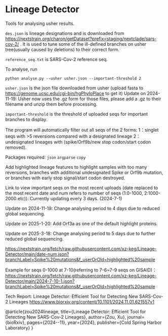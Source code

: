 # Lineage Detector
Tools for analysing usher results. 

``des.json`` is lineage designations and is 
downloaded from https://nextstrain.org/charon/getDataset?prefix=staging/nextclade/sars-cov-2/ .
It is used to tune some of the ill-defined branches on usher tree(usually caused by deletions) to their correct form.

``reference_seq.txt`` is SARS-Cov-2 reference seq.

To analyse, run 

``python analyse.py --usher usher.json --important-threshold 2 ``

``usher.json`` is the json file downloaded from usher (upload fasta to https://genome.ucsc.edu/cgi-bin/hgPhyloPlace to get it)
Update on 2024-11-19: Usher now uses the .gz form for those files, please add a .gz to their filename and unzip them before processing. 

``important-threshold`` is the threshold of uploaded seqs for important branches to display.

The program will automatically filter out all seqs of the 2 forms:
1：singlet seqs with >5 reversions compared with a designated lineage
2：undesignated lineages with (spike/Orf9b/new stop codon/start codon removed).


Packages required:
``json``
``argparse``
``copy``

Add highlighted lineage features to highlight samples with too many reversions, branches with additional undesignated Spike or Orf9b mutation, or branches with early stop signal/start codon destroyed. 

Link to view important seqs on the most recent uploads (date replaced to the most recent date and num refers to number of seqs (1:0-1000, 2:1000-2000 etc)): 
Currently updating every 3 days. (2024-7-1)

Update on 2024-11-19: Change analysing period to 4 days due to reduced global sequencing.

Update on 2025-1-20: Add Orf3a as one of the default highlight proteins. 

Update on 2025-3-18: Change analysing period to 5 days due to further reduced global sequencing.

https://nextstrain.org/fetch/raw.githubusercontent.com/xz-keg/Lineage-Detector/main/date-num.json?branchLabel=Spike%20mutations&f_userOrOld=highlighted%20sample

Example for seqs 0-1000 at 7-10(referring to 7-6~7-9 seqs on GISAID)：
https://nextstrain.org/fetch/raw.githubusercontent.com/xz-keg/Lineage-Detector/main/2024-7-10-1.json?branchLabel=Spike%20mutations&f_userOrOld=highlighted%20sample

Tech Report:
Lineage Detector: Efficient Tool for Detecting New SARS-Cov-2 Lineages
https://www.biorxiv.org/content/10.1101/2024.11.01.621557v1

@article{zou2024lineage,
  title={Lineage Detector: Efficient Tool for Detecting New SARS-Cov-2 Lineages},
  author={Zou, Xu},
  journal={bioRxiv},
  pages={2024--11},
  year={2024},
  publisher={Cold Spring Harbor Laboratory}
}


